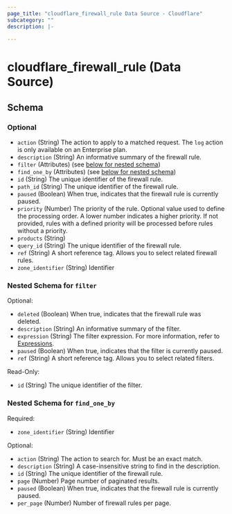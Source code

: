 ```yaml
---
page_title: "cloudflare_firewall_rule Data Source - Cloudflare"
subcategory: ""
description: |-
  
---
```


# cloudflare_firewall_rule (Data Source)




<!-- schema generated by tfplugindocs -->
## Schema

### Optional

- `action` (String) The action to apply to a matched request. The `log` action is only available on an Enterprise plan.
- `description` (String) An informative summary of the firewall rule.
- `filter` (Attributes) (see [below for nested schema](#nestedatt--filter))
- `find_one_by` (Attributes) (see [below for nested schema](#nestedatt--find_one_by))
- `id` (String) The unique identifier of the firewall rule.
- `path_id` (String) The unique identifier of the firewall rule.
- `paused` (Boolean) When true, indicates that the firewall rule is currently paused.
- `priority` (Number) The priority of the rule. Optional value used to define the processing order. A lower number indicates a higher priority. If not provided, rules with a defined priority will be processed before rules without a priority.
- `products` (String)
- `query_id` (String) The unique identifier of the firewall rule.
- `ref` (String) A short reference tag. Allows you to select related firewall rules.
- `zone_identifier` (String) Identifier

<a id="nestedatt--filter"></a>
### Nested Schema for `filter`

Optional:

- `deleted` (Boolean) When true, indicates that the firewall rule was deleted.
- `description` (String) An informative summary of the filter.
- `expression` (String) The filter expression. For more information, refer to [Expressions](https://developers.cloudflare.com/ruleset-engine/rules-language/expressions/).
- `paused` (Boolean) When true, indicates that the filter is currently paused.
- `ref` (String) A short reference tag. Allows you to select related filters.

Read-Only:

- `id` (String) The unique identifier of the filter.


<a id="nestedatt--find_one_by"></a>
### Nested Schema for `find_one_by`

Required:

- `zone_identifier` (String) Identifier

Optional:

- `action` (String) The action to search for. Must be an exact match.
- `description` (String) A case-insensitive string to find in the description.
- `id` (String) The unique identifier of the firewall rule.
- `page` (Number) Page number of paginated results.
- `paused` (Boolean) When true, indicates that the firewall rule is currently paused.
- `per_page` (Number) Number of firewall rules per page.



